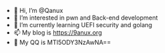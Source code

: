 - 👋 Hi, I’m @Qanux
- 👀 I’m interested in pwn and Back-end development
- 🌱 I’m currently learning UEFI security and golang
- 📫 My blog is https://9anux.org
- 🐧 My QQ is MTI5ODY3NzAwNA==
<!---
Qanux/Qanux is a ✨ special ✨ repository because its `README.md` (this file) appears on your GitHub profile.
You can click the Preview link to take a look at your changes.
--->
